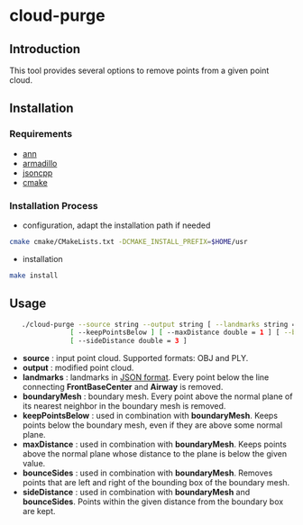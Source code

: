 # cloud-purge

## Introduction

This tool provides several options to remove points from a given point cloud.
## Installation

### Requirements

- [ann](https://www.cs.umd.edu/~mount/ANN)
- [armadillo](http://arma.sourceforge.net)
- [jsoncpp](https://github.com/open-source-parsers/jsoncpp)
- [cmake](https://cmake.org)

### Installation Process

- configuration, adapt the installation path if needed
```sh
cmake cmake/CMakeLists.txt -DCMAKE_INSTALL_PREFIX=$HOME/usr
```
- installation
```sh
make install
```
## Usage

```sh
   ./cloud-purge --source string --output string [ --landmarks string =  ] [--boundaryMesh string =  ]
               [ --keepPointsBelow ] [ --maxDistance double = 1 ] [ --bounceSides ]
               [ --sideDistance double = 3 ]
```

- **source** : input point cloud. Supported formats: OBJ and PLY.
- **output** : modified point cloud.
- **landmarks** : landmarks in [JSON format][2]. Every point below the line connecting __FrontBaseCenter__  and __Airway__ is removed.
- **boundaryMesh** : boundary mesh. Every point above the normal plane of its nearest neighbor in the boundary mesh is removed.
- **keepPointsBelow** : used in combination with __boundaryMesh__. Keeps points below the boundary mesh, even if they are above some normal plane.
- **maxDistance** : used in combination with __boundaryMesh__. Keeps points above the normal plane whose distance to the plane is below the given value.
- **bounceSides** : used in combination with __boundaryMesh__. Removes points that are left and right of the bounding box of the boundary mesh.
- **sideDistance** : used in combination with __boundaryMesh__ and __bounceSides__. Points within the given distance from the boundary box are kept.

[1]: https://en.wikipedia.org/wiki/Otsu%27s_method
[2]: ../dataFormats/landmarks.md
